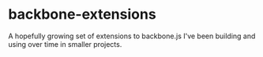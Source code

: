 backbone-extensions
===================

A hopefully growing set of extensions to backbone.js I've been building and using over time in smaller projects.
